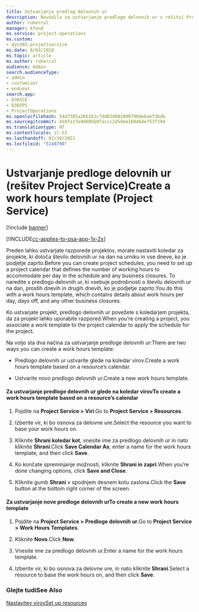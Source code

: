 ```yaml
---
title: Ustvarjanje predlog delovnih ur
description: Navodila za ustvarjanje predloge delovnih ur v rešitvi Project Service
author: ruhercul
manager: kfend
ms.service: project-operations
ms.custom:
- dyn365-projectservice
ms.date: 8/03/2018
ms.topic: article
ms.author: ruhercul
audience: Admin
search.audienceType:
- admin
- customizer
- enduser
search.app:
- D365CE
- D365PS
- ProjectOperations
ms.openlocfilehash: 54d7385a2bb161c7dd02d882090790debaef3bdb
ms.sourcegitcommit: 418fa1fe9d605b8faccc2d5dee1b04b4e753f194
ms.translationtype: HT
ms.contentlocale: sl-SI
ms.lasthandoff: 02/10/2021
ms.locfileid: "5148798"
---
```

# <a name="create-a-work-hours-template-project-service"></a><span data-ttu-id="201f9-103">Ustvarjanje predloge delovnih ur (rešitev Project Service)</span><span class="sxs-lookup"><span data-stu-id="201f9-103">Create a work hours template (Project Service)</span></span>

[!include [banner](../includes/psa-now-project-operations.md)]

[!INCLUDE[cc-applies-to-psa-app-1x-2x](../includes/cc-applies-to-psa-app-1x-2x.md)]

<span data-ttu-id="201f9-104">Preden lahko ustvarjate razporede projektov, morate nastaviti koledar za projekte, ki določa število delovnih ur na dan na urniku in vse dneve, ko je podjetje zaprto.</span><span class="sxs-lookup"><span data-stu-id="201f9-104">Before you can create project schedules, you need to set up a project calendar that defines the number of working hours to accommodate per day in the schedule and any business closures.</span></span> <span data-ttu-id="201f9-105">To naredite s predlogo delovnih ur, ki vsebuje podrobnosti o številu delovnih ur na dan, prostih dnevih in drugih dnevih, ko je podjetje zaprto.</span><span class="sxs-lookup"><span data-stu-id="201f9-105">You do this with a work hours template, which contains details about work hours per day, days off, and any other business closures.</span></span>  
  
 <span data-ttu-id="201f9-106">Ko ustvarjate projekt, predlogo delovnih ur povežete s koledarjem projekta, da za projekt lahko uporabite razpored.</span><span class="sxs-lookup"><span data-stu-id="201f9-106">When you’re creating a project, you associate a work template to the project calendar to apply the schedule for the project.</span></span>  
  
 <span data-ttu-id="201f9-107">Na voljo sta dva načina za ustvarjanje predloge delovnih ur:</span><span class="sxs-lookup"><span data-stu-id="201f9-107">There are two ways you can create a work hours template:</span></span>  
  
-   <span data-ttu-id="201f9-108">Predlogo delovnih ur ustvarite glede na koledar virov.</span><span class="sxs-lookup"><span data-stu-id="201f9-108">Create a work hours template based on a resource’s calendar.</span></span>  
  
-   <span data-ttu-id="201f9-109">Ustvarite novo predlogo delovnih ur.</span><span class="sxs-lookup"><span data-stu-id="201f9-109">Create a new work hours template.</span></span>  
  
#### <a name="to-create-a-work-hours-template-based-on-a-resources-calendar"></a><span data-ttu-id="201f9-110">Za ustvarjanje predloge delovnih ur glede na koledar virov</span><span class="sxs-lookup"><span data-stu-id="201f9-110">To create a work hours template based on a resource’s calendar</span></span>  
  
1.  <span data-ttu-id="201f9-111">Pojdite na **Project Service > Viri**.</span><span class="sxs-lookup"><span data-stu-id="201f9-111">Go to **Project Service > Resources**.</span></span>  
  
2.  <span data-ttu-id="201f9-112">Izberite vir, ki bo osnova za delovne ure.</span><span class="sxs-lookup"><span data-stu-id="201f9-112">Select the resource you want to base your work hours on.</span></span>  
  
3.  <span data-ttu-id="201f9-113">Kliknite **Shrani koledar kot**, vnesite ime za predlogo delovnih ur in nato kliknite **Shrani**.</span><span class="sxs-lookup"><span data-stu-id="201f9-113">Click **Save Calendar As**, enter a name for the work hours template, and then click **Save**.</span></span>  
  
4.  <span data-ttu-id="201f9-114">Ko končate spreminjanje možnosti, kliknite **Shrani in zapri**.</span><span class="sxs-lookup"><span data-stu-id="201f9-114">When you’re done changing options, click **Save and Close**.</span></span>  
  
5.  <span data-ttu-id="201f9-115">Kliknite gumb **Shrani** v spodnjem desnem kotu zaslona.</span><span class="sxs-lookup"><span data-stu-id="201f9-115">Click the **Save** button at the bottom right corner of the screen.</span></span>  
  
#### <a name="to-create-a-new-work-hours-template"></a><span data-ttu-id="201f9-116">Za ustvarjanje nove predloge delovnih ur</span><span class="sxs-lookup"><span data-stu-id="201f9-116">To create a new work hours template</span></span>  
  
1.  <span data-ttu-id="201f9-117">Pojdite na **Project Service > Predloge delovnih ur**.</span><span class="sxs-lookup"><span data-stu-id="201f9-117">Go to **Project Service > Work Hours Templates**.</span></span>  
  
2.  <span data-ttu-id="201f9-118">Kliknite **Novo**.</span><span class="sxs-lookup"><span data-stu-id="201f9-118">Click **New**.</span></span>  
  
3.  <span data-ttu-id="201f9-119">Vnesite ime za predlogo delovnih ur.</span><span class="sxs-lookup"><span data-stu-id="201f9-119">Enter a name for the work hours template.</span></span>  
  
4.  <span data-ttu-id="201f9-120">Izberite vir, ki bo osnova za delovne ure, in nato kliknite **Shrani**.</span><span class="sxs-lookup"><span data-stu-id="201f9-120">Select a resource to base the work hours on, and then click **Save**.</span></span>  
  
### <a name="see-also"></a><span data-ttu-id="201f9-121">Glejte tudi</span><span class="sxs-lookup"><span data-stu-id="201f9-121">See Also</span></span>  
 [<span data-ttu-id="201f9-122">Nastavitev virov</span><span class="sxs-lookup"><span data-stu-id="201f9-122">Set up resources</span></span>](../psa/set-up-resources.md)
